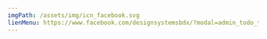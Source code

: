 ```yaml
---
imgPath: /assets/img/icn_facebook.svg
lienMenu: https://www.facebook.com/designsystemsbdx/?modal=admin_todo_tour
---
```

